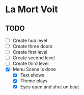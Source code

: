 # La Mort Voit


## TODO

- [ ] Create hub level
- [ ] Create three doors
- [ ] Create first level
- [ ] Create second level
- [ ] Create third level
- [x] Menu Scene is done
	- [x] Text shows
	- [x] Theme plays
	- [x] Eyes open and shut on beat